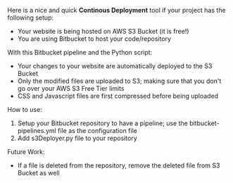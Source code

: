 Here is a nice and quick <b>Continous Deployment</b> tool if your project has the following setup:
- Your website is being hosted on AWS S3 Bucket (it is free!)
- You are using Bitbucket to host your code/repository

With this Bitbucket pipeline and the Python script:
- Your changes to your website are automatically deployed to the S3 Bucket
- Only the modified files are uploaded to S3; making sure that you don't go over your AWS S3 Free Tier limits
- CSS and Javascript files are first compressed before being uploaded

How to use:
1) Setup your Bitbucket repository to have a pipeline; use the bitbucket-pipelines.yml file as the configuration file
2) Add s3Deployer.py file to your repository

Future Work:
- If a file is deleted from the repository, remove the deleted file from S3 Bucket as well